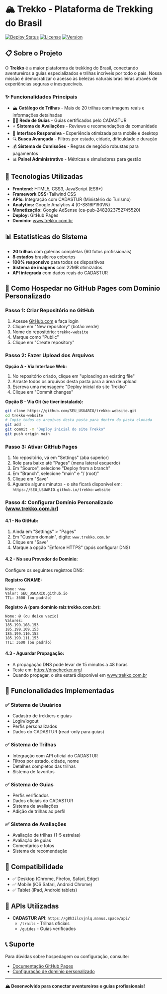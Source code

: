 # 🏔️ Trekko - Plataforma de Trekking do Brasil

[![Deploy Status](https://img.shields.io/badge/deploy-active-brightgreen)](https://www.trekko.com.br)
[![License](https://img.shields.io/badge/license-MIT-blue.svg)](LICENSE)
[![Version](https://img.shields.io/badge/version-1.0.0-orange.svg)](package.json)

## 📋 Sobre o Projeto

O **Trekko** é a maior plataforma de trekking do Brasil, conectando aventureiros a guias especializados e trilhas incríveis por todo o país. Nossa missão é democratizar o acesso às belezas naturais brasileiras através de experiências seguras e inesquecíveis.

### ✨ Funcionalidades Principais

- 🏔️ **Catálogo de Trilhas** - Mais de 20 trilhas com imagens reais e informações detalhadas
- 👨‍🦯 **Rede de Guias** - Guias certificados pelo CADASTUR
- ⭐ **Sistema de Avaliações** - Reviews e recomendações da comunidade
- 📱 **Interface Responsiva** - Experiência otimizada para mobile e desktop
- 🔍 **Busca Avançada** - Filtros por estado, cidade, dificuldade e duração
- 💰 **Sistema de Comissões** - Regras de negócio robustas para pagamentos
- 📊 **Painel Administrativo** - Métricas e simuladores para gestão

## 🚀 Tecnologias Utilizadas

- **Frontend:** HTML5, CSS3, JavaScript (ES6+)
- **Framework CSS:** Tailwind CSS
- **APIs:** Integração com CADASTUR (Ministério do Turismo)
- **Analytics:** Google Analytics 4 (G-S816P190VN)
- **Monetização:** Google AdSense (ca-pub-2482023752745520)
- **Deploy:** GitHub Pages
- **Domínio:** www.trekko.com.br

## 📊 Estatísticas do Sistema

- **20 trilhas** com galerias completas (60 fotos profissionais)
- **8 estados** brasileiros cobertos
- **100% responsivo** para todos os dispositivos
- **Sistema de imagens** com 22MB otimizados
- **API integrada** com dados reais do CADASTUR

## 🚀 Como Hospedar no GitHub Pages com Domínio Personalizado

### Passo 1: Criar Repositório no GitHub

1. Acesse [GitHub.com](https://github.com) e faça login
2. Clique em "New repository" (botão verde)
3. Nome do repositório: `trekko-website`
4. Marque como "Public"
5. Clique em "Create repository"

### Passo 2: Fazer Upload dos Arquivos

**Opção A - Via Interface Web:**
1. No repositório criado, clique em "uploading an existing file"
2. Arraste todos os arquivos desta pasta para a área de upload
3. Escreva uma mensagem: "Deploy inicial do site Trekko"
4. Clique em "Commit changes"

**Opção B - Via Git (se tiver instalado):**
```bash
git clone https://github.com/SEU_USUARIO/trekko-website.git
cd trekko-website
# Copie todos os arquivos desta pasta para dentro da pasta clonada
git add .
git commit -m "Deploy inicial do site Trekko"
git push origin main
```

### Passo 3: Ativar GitHub Pages

1. No repositório, vá em "Settings" (aba superior)
2. Role para baixo até "Pages" (menu lateral esquerdo)
3. Em "Source", selecione "Deploy from a branch"
4. Em "Branch", selecione "main" e "/ (root)"
5. Clique em "Save"
6. Aguarde alguns minutos - o site ficará disponível em: `https://SEU_USUARIO.github.io/trekko-website`

### Passo 4: Configurar Domínio Personalizado (www.trekko.com.br)

#### 4.1 - No GitHub:
1. Ainda em "Settings" > "Pages"
2. Em "Custom domain", digite: `www.trekko.com.br`
3. Clique em "Save"
4. Marque a opção "Enforce HTTPS" (após configurar DNS)

#### 4.2 - No seu Provedor de Domínio:
Configure os seguintes registros DNS:

**Registro CNAME:**
```
Nome: www
Valor: SEU_USUARIO.github.io
TTL: 3600 (ou padrão)
```

**Registro A (para domínio raiz trekko.com.br):**
```
Nome: @ (ou deixe vazio)
Valores: 
185.199.108.153
185.199.109.153
185.199.110.153
185.199.111.153
TTL: 3600 (ou padrão)
```

#### 4.3 - Aguardar Propagação:
- A propagação DNS pode levar de 15 minutos a 48 horas
- Teste em: https://dnschecker.org/
- Quando propagar, o site estará disponível em www.trekko.com.br

## 🔧 Funcionalidades Implementadas

### ✅ Sistema de Usuários
- Cadastro de trekkers e guias
- Login/logout
- Perfis personalizados
- Dados do CADASTUR (read-only para guias)

### ✅ Sistema de Trilhas
- Integração com API oficial do CADASTUR
- Filtros por estado, cidade, nome
- Detalhes completos das trilhas
- Sistema de favoritos

### ✅ Sistema de Guias
- Perfis verificados
- Dados oficiais do CADASTUR
- Sistema de avaliações
- Adição de trilhas ao perfil

### ✅ Sistema de Avaliações
- Avaliação de trilhas (1-5 estrelas)
- Avaliação de guias
- Comentários e fotos
- Sistema de recomendação

## 📱 Compatibilidade

- ✅ Desktop (Chrome, Firefox, Safari, Edge)
- ✅ Mobile (iOS Safari, Android Chrome)
- ✅ Tablet (iPad, Android tablets)

## 🔗 APIs Utilizadas

- **CADASTUR API**: `https://g8h3ilcvjnlq.manus.space/api/`
  - `/trails` - Trilhas oficiais
  - `/guides` - Guias verificados

## 📞 Suporte

Para dúvidas sobre hospedagem ou configuração, consulte:
- [Documentação GitHub Pages](https://docs.github.com/en/pages)
- [Configuração de domínio personalizado](https://docs.github.com/en/pages/configuring-a-custom-domain-for-your-github-pages-site)

---

**🏔️ Desenvolvido para conectar aventureiros e guias profissionais!**


